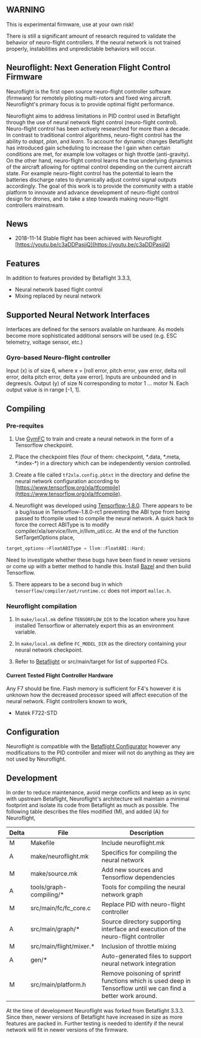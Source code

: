 ## WARNING 
This is experimental firmware, use at your own risk!

There is still a significant amount of research required to validate the
behavior of neuro-flight controllers. If the neural network is not trained properly, instabilities and unpredictable behaviors will occur.  

## Neuroflight: Next Generation Flight Control Firmware

Neuroflight is the first open source neuro-flight controller software (firmware) for remotely piloting multi-rotors and fixed wing aircraft. Neuroflight's primary focus is to provide optimal flight performance.  

Neuroflight aims to address limitations in PID control used in Betaflight
through the use of neural network flight control (neuro-flight control). Neuro-flight control has been actively researched for more than a decade. In contrast to traditional control algorithms, neuro-flight control has the ability to *adapt*, *plan*, and *learn*. To account for dynamic changes Betaflight has introduced gain scheduling to increase the I gain when certain conditions are met, for example low voltages or high throttle (anti-gravity). On the other hand, neuro-flight control learns the true underlying dynamics of the aircraft allowing for optimal control depending on the current aircraft state. For example neuro-flight control has the potential to learn the batteries discharge rates to dynamically adjust control signal outputs accordingly.  The goal of this work is to provide the community with a
stable platform to innovate and advance development of neuro-flight control design for drones, and to take a step towards
making neuro-flight controllers mainstream.

## News

* 2018-11-14 Stable flight has been achieved with Neuroflight [https://youtu.be/c3aDDPasjjQ](https://youtu.be/c3aDDPasjjQ)

## Features

In addition to features provided by Betaflight 3.3.3,

* Neural network based flight control
* Mixing replaced by neural network 

## Supported Neural Network Interfaces 
Interfaces are defined for the sensors available on hardware. As models become
more sophisticated additional sensors will be used (e.g. ESC telemetry, voltage
sensor, etc.)

### Gyro-based Neuro-flight controller 
Input (x) is of size 6, where x = [roll error, pitch error, yaw error, delta roll error, delta pitch error, delta yaw error]. Inputs are unbounded and in degrees/s. Output (y) of size N corresponding
    to motor 1 ... motor N. Each output value is in range [-1, 1].

## Compiling

### Pre-requites 

1) Use [GymFC](https://github.com/wil3/gymfc) to train and create a neural network in the
form of a Tensorflow checkpoint.  

2) Place the checkpoint files (four of them: checkpoint, \*.data, \*.meta,
\*.index-\*) in a directory which can be independently version
controlled. 

3) Create a file called `tf2xla.config.pbtxt` in the directory and define the
neural network configuration according to [https://www.tensorflow.org/xla/tfcompile](https://www.tensorflow.org/xla/tfcompile).

4) Neuroflight was developed using [Tensorflow-1.8.0](https://github.com/tensorflow/tensorflow/releases/tag/v1.8.0). 
There appears to be a bug/issue in Tensorflow-1.8.0-rc1 preventing the ABI type from being passed to tfcompile used to compile the neural network. A quick hack to force the correct ABIType is to modify compiler/xla/service/llvm_ir/llvm_util.cc. At the end of the
function SetTargetOptions place,   
```C++
target_options->FloatABIType = llvm::FloatABI::Hard;
```
Need to investigate whether these bugs have been fixed in newer versions or
come up with a better method to handle this. Install [Bazel](https://bazel.build/) and then build Tensorflow.

5) There appears to be a second bug in which `tensorflow/compiler/aot/runtime.cc` does not import `malloc.h`.

### Neuroflight compilation
1) In `make/local.mk` define `TENSORFLOW_DIR` to the location where you have
installed Tensorflow or alternately export this as an environment variable. 

2) In `make/local.mk` define  `FC_MODEL_DIR` as the directory containing
your neural network checkpoint.

3) Refer to [Betaflight](https://github.com/betaflight/betaflight) or
src/main/target for list of supported FCs.

#### Current Tested Flight Controller Hardware
Any F7 should be fine. Flash memory is sufficient for F4's however it is unknown how the decreased processor speed will affect
execution of the neural network. Flight controllers known to work, 

* Matek F722-STD

## Configuration

Neuroflight is compatible with the [Betaflight
Configurator](https://chrome.google.com/webstore/detail/betaflight-configurator/kdaghagfopacdngbohiknlhcocjccjao)
however any modifications to the PID controller and mixer will not do anything
as they are not used by Neuroflight.

## Development
In order to reduce maintenance, avoid merge conflicts and keep as in sync with
upstream Betaflight, Neuroflight's architecture will maintain a minimal footprint and
isolate its code from Betaflight as much as possible. The following table
describes the  files modified (M), and added (A) for Neuroflight,

| Delta | File | Description |
| --- | --- | --- |
| M     | Makefile                  | Include neuroflight.mk |
| A     | make/neuroflight.mk             | Specifics for compiling the neural network |
| M     | make/source.mk            | Add new sources and Tensorflow dependencies |
| A     | tools/graph-compiling/&ast;    | Tools for compiling the neural network graph |
| M     | src/main/fc/fc_core.c     | Replace PID with neuro-flight controller|
| A     | src/main/graph/&ast;           | Source directory supporting interface and execution of the neuro-flight controller |
| M     | src/main/flight/mixer.&ast;   | Inclusion of throttle mixing | 
| A     | gen/&ast;                | Auto-generated files to support neural network integration |
| M     | src/main/platform.h | Remove poisoning of sprintf functions which is used deep in Tensorflow until we can find a better work around. | 


At the time of
development Neuroflight was forked from Betaflight 3.3.3. Since then, newer versions
of Betaflight have increased in size as more features are packed in. Further
testing is needed to identify if the neural network will fit in newer versions
of the firmware. 

